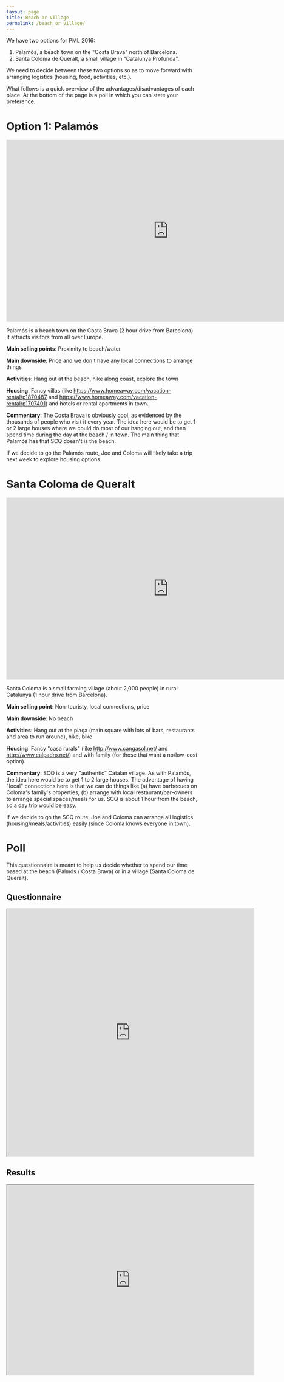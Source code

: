 ```yaml
---
layout: page
title: Beach or Village
permalink: /beach_or_village/
---
```


We have two options for PML 2016:  

1. Palamós, a beach town on the "Costa Brava" north of Barcelona.  
2. Santa Coloma de Queralt, a small village in "Catalunya Profunda".  

We need to decide between these two options so as to move forward with arranging logistics (housing, food, activities, etc.).  

What follows is a quick overview of the advantages/disadvantages of each place.  At the bottom of the page is a poll in which you can state your preference. 


# Option 1: Palamós  

<iframe width="854" height="480" src="https://www.youtube.com/embed/CMmKZC_Ohu4" frameborder="0" allowfullscreen></iframe>


Palamós is a beach town on the Costa Brava (2 hour drive from Barcelona).  It attracts visitors from all over Europe.  


**Main selling points**: Proximity to beach/water  

**Main downside**: Price and we don't have any local connections to arrange things  

**Activities**: Hang out at the beach, hike along coast, explore the town   

**Housing**: Fancy villas (like https://www.homeaway.com/vacation-rental/p1870487 and https://www.homeaway.com/vacation-rental/p1707401) and hotels or rental apartments in town.  

**Commentary**: The Costa Brava is obviously cool, as evidenced by the thousands of people who visit it every year. The idea here would be to get 1 or 2 large houses where we could do most of our hanging out, and then spend time during the day at the beach / in town.  The main thing that Palamós has that SCQ doesn't is the beach.  

If we decide to go the Palamós route, Joe and Coloma will likely take a trip next week to explore housing options.  


# Santa Coloma de Queralt  


<iframe width="854" height="480" src="https://www.youtube.com/embed/TJH8QmRE1z4" frameborder="0" allowfullscreen></iframe>


Santa Coloma is a small farming village (about 2,000 people) in rural Catalunya (1 hour drive from Barcelona).  

**Main selling point**: Non-touristy, local connections, price  

**Main downside**: No beach  

**Activities**: Hang out at the plaça (main square with lots of bars, restaurants and area to run around), hike, bike   

**Housing**: Fancy "casa rurals" (like http://www.cangasol.net/ and http://www.calpadro.net/) and with family (for those that want a no/low-cost option).

**Commentary**: SCQ is a very "authentic" Catalan village. As with Palamós, the idea here would be to get 1 to 2 large houses. The advantage of having "local" connections here is that we can do things like (a) have barbecues on Coloma's family's properties, (b) arrange with local restaurant/bar-owners to arrange special spaces/meals for us.  SCQ is about 1 hour from the beach, so a day trip would be easy.  

If we decide to go the SCQ route, Joe and Coloma can arrange all logistics (housing/meals/activities) easily (since Coloma knows everyone in town).  



# Poll  
This questionnaire is meant to help us decide whether to spend our time based at the beach (Palmós / Costa Brava) or in a village (Santa Coloma de Queralt).

## Questionnaire  

<iframe src = 'http://goo.gl/forms/wNzFDC4GPC' width = 650, height = 650 align='center'></iframe>


## Results  



<iframe src = 'https://docs.google.com/spreadsheets/d/1xZscwbXzNe2CgBEEKFvOWzjYPoYIBoloJgWIxwK_zSM/pubhtml?gid=1395460449&single=true' width = 650, height = 500, align='center'></iframe>
